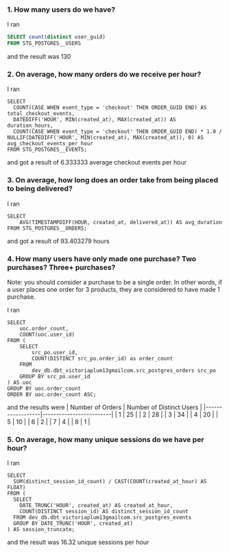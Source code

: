 ### 1. How many users do we have?
I ran
```sql
SELECT count(distinct user_guid) 
FROM STG_POSTGRES__USERS
```
and the result was 130

### 2. On average, how many orders do we receive per hour?
I ran
```
SELECT
  COUNT(CASE WHEN event_type = 'checkout' THEN ORDER_GUID END) AS total_checkout_events,
  DATEDIFF('HOUR', MIN(created_at), MAX(created_at)) AS duration_hours,
  COUNT(CASE WHEN event_type = 'checkout' THEN ORDER_GUID END) * 1.0 / NULLIF(DATEDIFF('HOUR', MIN(created_at), MAX(created_at)), 0) AS avg_checkout_events_per_hour
FROM STG_POSTGRES__EVENTS;
```
and got a result of 6.333333 average checkout events per hour

### 3. On average, how long does an order take from being placed to being delivered?
I ran
```
SELECT 
    AVG(TIMESTAMPDIFF(HOUR, created_at, delivered_at)) AS avg_duration
FROM STG_POSTGRES__ORDERS;
```
and got a result of 93.403279 hours

### 4. How many users have only made one purchase? Two purchases? Three+ purchases?

Note: you should consider a purchase to be a single order. In other words, if a user places one order for 3 products, they are considered to have made 1 purchase.

I ran
```
SELECT
    uoc.order_count,
    COUNT(uoc.user_id)
FROM (
    SELECT
        src_po.user_id,
        COUNT(DISTINCT src_po.order_id) as order_count
    FROM 
        dev_db.dbt_victoriaplum13gmailcom.src_postgres_orders src_po
    GROUP BY src_po.user_id
) AS uoc
GROUP BY uoc.order_count
ORDER BY uoc.order_count ASC;
```
and the results were
| Number of Orders | Number of Distinct Users |
|------------------|-------------------------|
| 1                | 25                      |
| 2                | 28                      |
| 3                | 34                      |
| 4                | 20                      |
| 5                | 10                      |
| 6                | 2                        |
| 7                | 4                        |
| 8                | 1                        |


### 5. On average, how many unique sessions do we have per hour?

I ran
```
SELECT 
  SUM(distinct_session_id_count) / CAST(COUNT(created_at_hour) AS FLOAT)
FROM (
  SELECT 
    DATE_TRUNC('HOUR', created_at) AS created_at_hour,
    COUNT(DISTINCT session_id) AS distinct_session_id_count 
  FROM dev_db.dbt_victoriaplum13gmailcom.src_postgres_events 
  GROUP BY DATE_TRUNC('HOUR', created_at)
) AS session_truncate;
```
and the result was 16.32 unique sessions per hour
